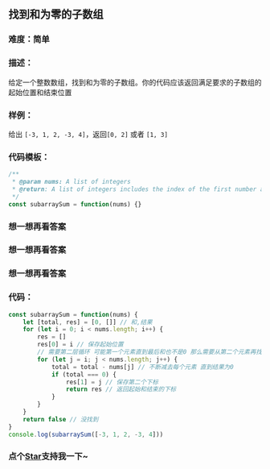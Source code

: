 ## 找到和为零的子数组

### 难度：简单

### 描述：

给定一个整数数组，找到和为零的子数组。你的代码应该返回满足要求的子数组的起始位置和结束位置

### 样例：

给出 `[-3, 1, 2, -3, 4]`，返回`[0, 2]` 或者 `[1, 3]`

### 代码模板：

```js
/**
 * @param nums: A list of integers
 * @return: A list of integers includes the index of the first number and the index of the last number
 */
const subarraySum = function(nums) {}
```

### 想一想再看答案

### 想一想再看答案

### 想一想再看答案

### 代码：

```js
const subarraySum = function(nums) {
	let [total, res] = [0, []] // 和,结果
	for (let i = 0; i < nums.length; i++) {
		res = []
		res[0] = i // 保存起始位置
		// 需要第二层循环 可能第一个元素直到最后和也不是0 那么需要从第二个元素再找 以此类推
		for (let j = i; j < nums.length; j++) {
			total = total - nums[j] // 不断减去每个元素 直到结果为0
			if (total === 0) {
				res[1] = j // 保存第二个下标
				return res // 返回起始和结束的下标
			}
		}
	}
	return false // 没找到
}
console.log(subarraySum([-3, 1, 2, -3, 4]))
```

<!-- 特殊字符串：用于修改/删除markdown的结尾提示语-->

### 点个[Star](https://github.com/OBKoro1/Brush_algorithm)支持我一下~
